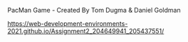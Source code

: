 PacMan Game - Created By Tom Dugma & Daniel Goldman

https://web-development-environments-2021.github.io/Assignment2_204649941_205437551/
	


